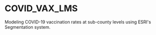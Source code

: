 # COVID_VAX_LMS
Modeling COVID-19 vaccination rates at sub-county levels using ESRI's Segmentation system.
